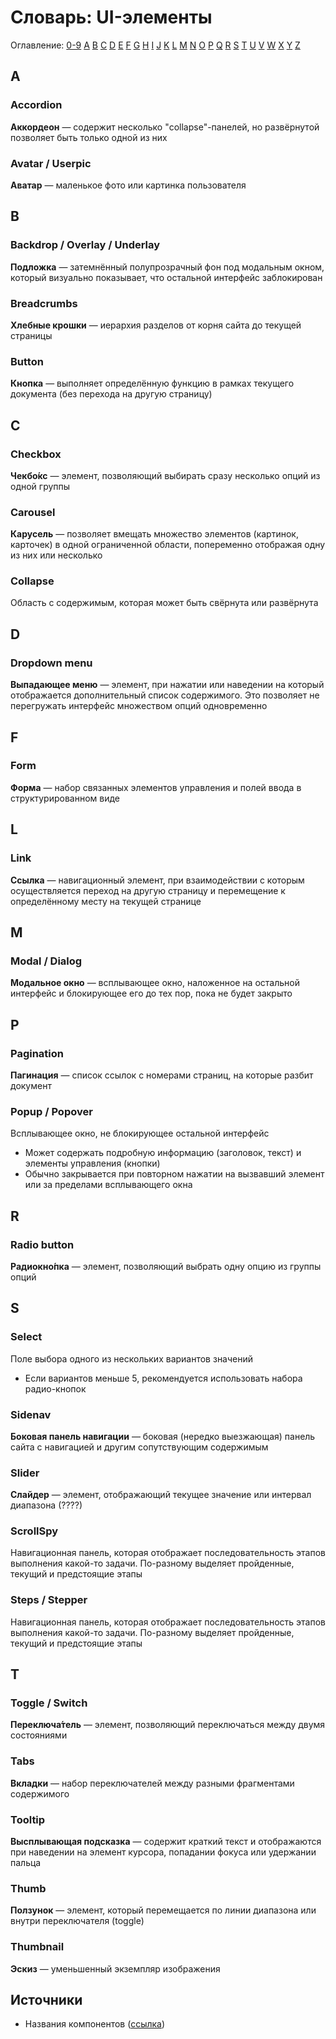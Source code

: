 # Словарь: UI-элементы

Оглавление: [0-9](#0-9) [A](#a) [B](#b) [C](#c) [D](#d) [E](#e) [F](#f) [G](#g) [H](#h) [I](#i) [J](#j) [K](#k) [L](#l) [M](#m) [N](#n) [O](#o) [P](#p) [Q](#q) [R](#r) [S](#s) [T](#t) [U](#u) [V](#v) [W](#w) [X](#x) [Y](#y) [Z](#y)



## A
### Accordion
**Аккордеон** — содержит несколько "collapse"-панелей, но развёрнутой позволяет быть только одной из них

### Avatar / Userpic
**Аватар** — маленькое фото или картинка пользователя



## B
### Backdrop / Overlay / Underlay
**Подложка** — затемнённый полупрозрачный фон под модальным окном, который визуально показывает, что остальной интерфейс заблокирован

### Breadcrumbs
**Хлебные крошки** — иерархия разделов от корня сайта до текущей страницы

### Button
**Кнопка** — выполняет определённую функцию в рамках текущего документа (без перехода на другую страницу)



## C
### Checkbox
**Чекбо́кс** — элемент, позволяющий выбирать сразу несколько опций из одной группы

### Carousel
**Карусель** — позволяет вмещать множество элементов (картинок, карточек) в одной ограниченной области, попеременно отображая одну из них или несколько

### Collapse
Область с содержимым, которая может быть свёрнута или развёрнута



## D
### Dropdown menu
**Выпадающее меню** — элемент, при нажатии или наведении на который отображается дополнительный список содержимого. Это позволяет не перегружать интерфейс множеством опций одновременно



## F
### Form
**Форма** — набор связанных элементов управления и полей ввода в структурированном виде



## L
### Link
**Ссылка** — навигационный элемент, при взаимодействии с которым осуществляется переход на другую страницу и перемещение к определённому месту на текущей странице



## M
### Modal / Dialog
**Модальное окно** — всплывающее окно, наложенное на остальной интерфейс и блокирующее его до тех пор, пока не будет закрыто



## P
### Pagination
**Пагинация** — список ссылок с номерами страниц, на которые разбит документ

### Popup / Popover
Всплывающее окно, не блокирующее остальной интерфейс
- Может содержать подробную информацию (заголовок, текст) и элементы управления (кнопки)
- Обычно закрывается при повторном нажатии на вызвавший элемент или за пределами всплывающего окна



## R
### Radio button
**Радиокно́пка** — элемент, позволяющий выбрать одну опцию из группы опций



## S
### Select
Поле выбора одного из нескольких вариантов значений
- Если вариантов меньше 5, рекомендуется использовать набора радио-кнопок

### Sidenav
**Боковая панель навигации** — боковая (нередко выезжающая) панель сайта с навигацией и другим сопутствующим содержимым

### Slider
**Слайдер** — элемент, отображающий текущее значение или интервал диапазона (????)

### ScrollSpy
Навигационная панель, которая отображает последовательность этапов выполнения какой-то задачи. По-разному выделяет пройденные, текущий и предстоящие этапы

### Steps / Stepper
Навигационная панель, которая отображает последовательность этапов выполнения какой-то задачи. По-разному выделяет пройденные, текущий и предстоящие этапы



## T
### Toggle / Switch
**Переключа́тель** — элемент, позволяющий переключаться между двумя состояниями

### Tabs
**Вкладки** — набор переключателей между разными фрагментами содержимого

### Tooltip
**Высплывающая подсказка** — содержит краткий текст и отображаются при наведении на элемент курсора, попадании фокуса или удержании пальца

### Thumb
**Ползунок** — элемент, который перемещается по линии диапазона или внутри переключателя (toggle)

### Thumbnail
**Эскиз** — уменьшенный экземпляр изображения



## Источники
- Названия компонентов ([ссылка](https://www.usability.gov/how-to-and-tools/methods/user-interface-elements.html))
